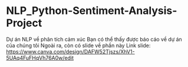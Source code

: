 # NLP_Python-Sentiment-Analysis-Project
Dự án NLP về phân tích cảm xúc
Bạn có thể thấy được báo cáo về dự án của chúng tôi
Ngoài ra, còn có slide về phần này
Link slide: https://www.canva.com/design/DAFW52Tjszs/XhV1-5UAq4FuFHqVh76A0w/edit

